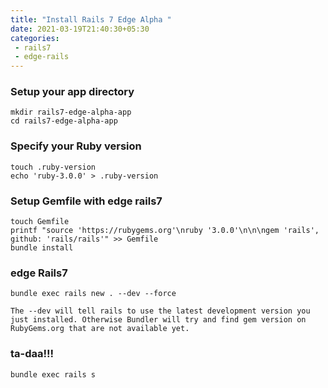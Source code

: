 ```yaml
---
title: "Install Rails 7 Edge Alpha "
date: 2021-03-19T21:40:30+05:30
categories:
 - rails7
 - edge-rails
---
```


### Setup your app directory

    mkdir rails7-edge-alpha-app
    cd rails7-edge-alpha-app
  
### Specify your Ruby version
    touch .ruby-version
    echo 'ruby-3.0.0' > .ruby-version

### Setup Gemfile with edge rails7
    touch Gemfile
    printf "source 'https://rubygems.org'\nruby '3.0.0'\n\n\ngem 'rails', github: 'rails/rails'" >> Gemfile
    bundle install

### edge Rails7
  
    bundle exec rails new . --dev --force
  
  ```The --dev will tell rails to use the latest development version you just installed. Otherwise Bundler will try and find gem version on RubyGems.org that are not available yet.```
  
### ta-daa!!!

    bundle exec rails s
